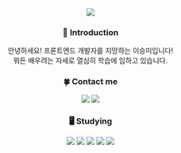 <div align=center>
<img src="https://capsule-render.vercel.app/api?type=waving&color=timeGradient&text=Welcome%20to%20seungmileee's%20Github&animation=twinkling&fontSize=35&fontAlignY=40&fontAlign=65&height=275" />
  
 <h3>🙌 Introduction </h3>
 안녕하세요! 프론트엔드 개발자를 지망하는 이승미입니다! </br>
 뭐든 배우려는 자세로 열심히 학습에 임하고 있습니다.
  
  <h3>🍀 Contact me</h3>
 <a href="mailto:dltmdal0928@gmail.com"><img src="https://img.shields.io/badge/Gmail-EA4335?style=for-the-badge&logo=Gmail&logoColor=white&link=mailto:dltmdal0928@gmail.com""></a>
 <a href="https://velog.io/@dltmdal0928"><img src="http://img.shields.io/badge/Velog-20c997?style=for-the-badge&logo=Velog&logoColor=white&link=https://velog.io/@dltmdal0928"/></a>
</p>

  
  <h3>🖥️ Studying</h3>
  <img src="https://img.shields.io/badge/JavaScript-F7DF1E?style=for-the-badge&logo=JavaScript&logoColor=white">
  <img src="https://img.shields.io/badge/React-61DAFB?style=for-the-badge&logo=React&logoColor=white">
  <img src="https://img.shields.io/badge/HTML5-E34F26?style=for-the-badge&logo=HTML5&logoColor=white">
  <img src="https://img.shields.io/badge/CSS3-1572B6?style=for-the-badge&logo=CSS3&logoColor=white">
  <img src="https://img.shields.io/badge/Git-F05032?style=for-the-badge&logo=Git&logoColor=white">
</div>
